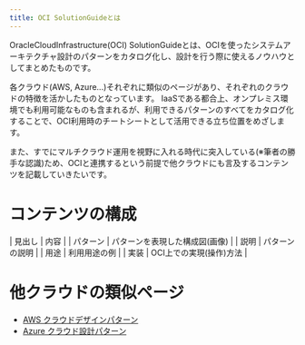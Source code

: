 ```yaml
---
title: OCI SolutionGuideとは
---
```


OracleCloudInfrastructure(OCI) SolutionGuideとは、OCIを使ったシステムアーキテクチャ設計のパターンをカタログ化し、設計を行う際に使えるノウハウとしてまとめたものです。

各クラウド(AWS, Azure...)それぞれに類似のページがあり、それぞれのクラウドの特徴を活かしたものとなっています。
IaaSである都合上、オンプレミス環境でも利用可能なものも含まれるが、利用できるパターンのすべてをカタログ化することで、OCI利用時のチートシートとして活用できる立ち位置をめざします。

また、すでにマルチクラウド運用を視野に入れる時代に突入している(※筆者の勝手な認識)ため、OCIと連携するという前提で他クラウドにも言及するコンテンツを記載していきたいです。

# コンテンツの構成

| 見出し | 内容 |
| パターン | パターンを表現した構成図(画像) |
| 説明 | パターンの説明 |
| 用途 | 利用用途の例 |
| 実装 | OCI上での実現(操作)方法 |

# 他クラウドの類似ページ

* [AWS クラウドデザインパターン](http://aws.clouddesignpattern.org/index.php/%E3%83%A1%E3%82%A4%E3%83%B3%E3%83%9A%E3%83%BC%E3%82%B8)
* [Azure クラウド設計パターン](https://docs.microsoft.com/ja-jp/azure/architecture/patterns/)

